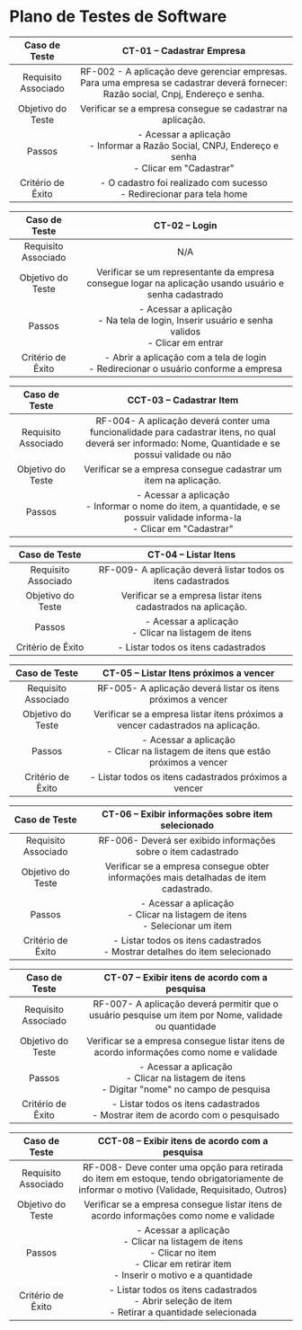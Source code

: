# Plano de Testes de Software

| **Caso de Teste** 	| **CT-01 – Cadastrar Empresa** 	|
|:---:	|:---:	|
|	Requisito Associado 	| RF-002 - A aplicação deve gerenciar empresas. Para uma empresa se cadastrar deverá fornecer: Razão social, Cnpj, Endereço e senha. |
| Objetivo do Teste 	| Verificar se a empresa consegue se cadastrar na aplicação. |
| Passos 	| - Acessar a aplicação <br> - Informar a Razão Social, CNPJ, Endereço e senha <br> - Clicar em "Cadastrar" |
|Critério de Êxito | - O cadastro foi realizado com sucesso <br> - Redirecionar para tela home  |


| **Caso de Teste** 	| **CT-02 – Login** 	|
|:---:	|:---:	|
|	Requisito Associado 	| N/A |
| Objetivo do Teste 	| Verificar se um representante da empresa consegue logar na aplicação usando usuário e senha cadastrado   |
| Passos 	| - Acessar a aplicação <br> - Na tela de login, Inserir usuário e senha validos <br> - Clicar em entrar   |
|Critério de Êxito | - Abrir a aplicação com a tela de login  <br> - Redirecionar o usuário conforme a empresa     |


| **Caso de Teste** 	| **CCT-03 – Cadastrar Item** 	|
|:---:	|:---:	|
|	Requisito Associado 	| RF-004- A aplicação deverá conter uma funcionalidade para cadastrar itens, no qual deverá ser informado: Nome, Quantidade e se possui validade ou não |
| Objetivo do Teste 	| Verificar se a empresa consegue cadastrar um item na aplicação. |
| Passos 	| - Acessar a aplicação  <br> - Informar o nome do item, a quantidade, e se possuir validade informa-la  <br>- Clicar em "Cadastrar"  | - O cadastro foi realizado com sucesso   <br> - Continuar na página   |


| **Caso de Teste** 	| **CT-04 – Listar Itens** 	|
|:---:	|:---:	|
|	Requisito Associado 	| RF-009- A aplicação deverá listar todos os itens cadastrados  |
| Objetivo do Teste 	| Verificar se a empresa listar itens cadastrados na aplicação.  |
| Passos 	| - Acessar a aplicação    <br>- Clicar na listagem de itens  |
|Critério de Êxito | - Listar todos os itens cadastrados    |


| **Caso de Teste** 	| **CT-05 – Listar Itens próximos a vencer** 	|
|:---:	|:---:	|
|	Requisito Associado 	| RF-005- A aplicação deverá listar os itens próximos a vencer  |
| Objetivo do Teste 	| Verificar se a empresa listar itens próximos a vencer cadastrados na aplicação.  |
| Passos 	| - Acessar a aplicação   <br> - Clicar na listagem de itens que estão próximos a vencer  |
|Critério de Êxito | - Listar todos os itens cadastrados próximos a vencer   |


| **Caso de Teste** 	| **CT-06 – Exibir informações sobre item selecionado** 	|
|:---:	|:---:	|
|	Requisito Associado 	| RF-006- Deverá ser exibido informações sobre o item cadastrado   |
| Objetivo do Teste 	| Verificar se a empresa consegue obter informações mais detalhadas de item cadastrado.  |
| Passos 	| - Acessar a aplicação <br> - Clicar na listagem de itens <br> - Selecionar um item   |
|Critério de Êxito | - Listar todos os itens cadastrados <br> - Mostrar detalhes do item selecionado   |


| **Caso de Teste** 	| **CT-07 – Exibir itens de acordo com a pesquisa** 	|
|:---:	|:---:	|
|	Requisito Associado 	| RF-007- A aplicação deverá permitir que o usuário pesquise um item por Nome, validade ou quantidade   |
| Objetivo do Teste 	| Verificar se a empresa consegue listar itens de acordo informações como nome e validade  |
| Passos 	| - Acessar a aplicação <br> - Clicar na listagem de itens <br> - Digitar "nome" no campo de pesquisa   |
|Critério de Êxito | - Listar todos os itens cadastrados <br> - Mostrar item de acordo com o pesquisado   |

| **Caso de Teste** 	| **CCT-08 – Exibir itens de acordo com a pesquisa** 	|
|:---:	|:---:	|
|	Requisito Associado 	| RF-008- Deve conter uma opção para retirada do item em estoque, tendo obrigatoriamente de informar o motivo (Validade, Requisitado, Outros)  |
| Objetivo do Teste 	| Verificar se a empresa consegue listar itens de acordo informações como nome e validade  |
| Passos 	| - Acessar a aplicação <br> - Clicar na listagem de itens <br> - Clicar no item <br> - Clicar em retirar item <br> - Inserir o motivo e a quantidade   |
|Critério de Êxito | - Listar todos os itens cadastrados <br> - Abrir seleção de item <br>- Retirar a quantidade selecionada    |
